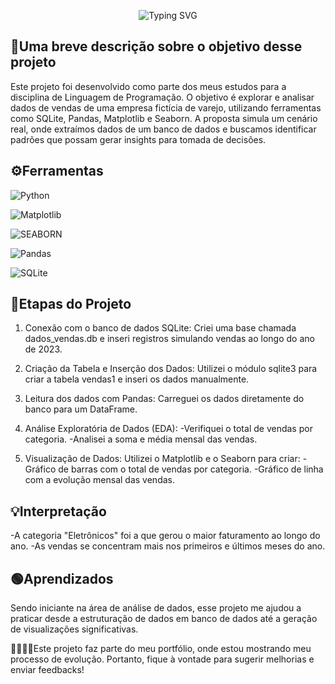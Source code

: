 <p align="center">
  <img src="https://readme-typing-svg.demolab.com?font=Roboto+Mono&size=21&pause=1500&color=green&center=true&vCenter=true&width=500&lines=An%C3%A1lise+de+Vendas+do+Varejo;Utilizando+linguagem+Python." alt="Typing SVG" />
</p>

## 💭Uma breve descrição sobre o objetivo desse projeto 
Este projeto foi desenvolvido como parte dos meus estudos para a disciplina de Linguagem de Programação. O objetivo é explorar e analisar dados de vendas de uma empresa fictícia de varejo, utilizando ferramentas como SQLite, Pandas, Matplotlib e Seaborn. A proposta simula um cenário real, onde extraímos dados de um banco de dados e buscamos identificar padrões que possam gerar insights para tomada de decisões.

## ⚙️Ferramentas 
![Python](https://img.shields.io/badge/python-fff?style=for-the-badge&logo=python&logoColor=ffdd54) 

![Matplotlib](https://img.shields.io/badge/Matplotlib-fff?style=for-the-badge&logo=&alogoColor=purple)

![SEABORN](https://img.shields.io/badge/seaborn-fff?style=for-the-badge&logo=seaborn5&logoColor=)

![Pandas](https://img.shields.io/badge/pandas-fff?style=for-the-badge&logo=pandas&logoColor=ffdd54) 

![SQLite](https://img.shields.io/badge/SQLite-white?style=for-the-badge&logo=sqlite&logoColor=07405E)


## 📑Etapas do Projeto
1. Conexão com o banco de dados SQLite:
Criei uma base chamada dados_vendas.db e inseri registros simulando vendas ao longo do ano de 2023. 

2. Criação da Tabela e Inserção dos Dados:
Utilizei o módulo sqlite3 para criar a tabela vendas1 e inseri os dados manualmente.

3. Leitura dos dados com Pandas:
Carreguei os dados diretamente do banco para um DataFrame.

4. Análise Exploratória de Dados (EDA):
-Verifiquei o total de vendas por categoria.
-Analisei a soma e média mensal das vendas.

5. Visualização de Dados:
Utilizei o Matplotlib e o Seaborn para criar:
-Gráfico de barras com o total de vendas por categoria.
-Gráfico de linha com a evolução mensal das vendas.

## 💡Interpretação
-A categoria "Eletrônicos" foi a que gerou o maior faturamento ao longo do ano.
-As vendas se concentram mais nos primeiros e últimos meses do ano.

## 🟢Aprendizados
Sendo iniciante na área de análise de dados, esse projeto me ajudou a praticar desde a estruturação de dados em banco de dados até a geração de visualizações significativas.

🫱🏾‍🫲🏻Este projeto faz parte do meu portfólio, onde estou mostrando meu processo de evolução. Portanto, fique à vontade para sugerir melhorias e enviar feedbacks!

